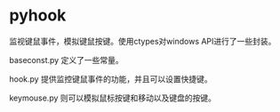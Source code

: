 # pyhook
监视键鼠事件，模拟键鼠按键。使用ctypes对windows API进行了一些封装。

baseconst.py 定义了一些常量。

hook.py 提供监控键鼠事件的功能，并且可以设置快捷键。

keymouse.py 则可以模拟鼠标按键和移动以及键盘的按键。

